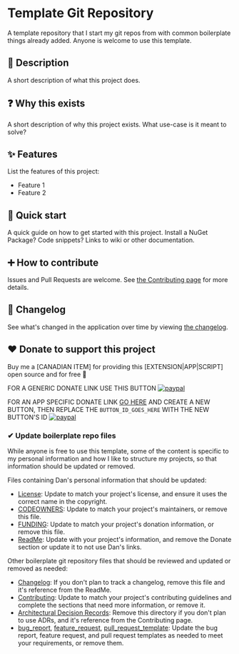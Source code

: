 # Template Git Repository

A template repository that I start my git repos from with common boilerplate things already added.
Anyone is welcome to use this template.

## 💬 Description

A short description of what this project does.

## ❓ Why this exists

A short description of why this project exists.
What use-case is it meant to solve?

## ✨ Features

List the features of this project:

- Feature 1
- Feature 2

## 🚀 Quick start

A quick guide on how to get started with this project.
Install a NuGet Package?
Code snippets?
Links to wiki or other documentation.

## ➕ How to contribute

Issues and Pull Requests are welcome.
See [the Contributing page](docs/Contributing.md) for more details.

## 📃 Changelog

See what's changed in the application over time by viewing [the changelog](Changelog.md).

## ❤ Donate to support this project

Buy me a [CANADIAN ITEM] for providing this [EXTENSION|APP|SCRIPT] open source and for free 🙂

FOR A GENERIC DONATE LINK USE THIS BUTTON
[![paypal](https://www.paypalobjects.com/en_US/i/btn/btn_donateCC_LG.gif)](https://www.paypal.me/deadlydogDan/5USD)

FOR AN APP SPECIFIC DONATE LINK [GO HERE](https://www.paypal.com/cgi-bin/webscr?cmd=_button-management) AND CREATE A NEW BUTTON, THEN REPLACE THE `BUTTON_ID_GOES_HERE` WITH THE NEW BUTTON'S ID
[![paypal](https://www.paypalobjects.com/en_US/i/btn/btn_donateCC_LG.gif)](https://www.paypal.com/cgi-bin/webscr?cmd=_s-xclick&hosted_button_id=BUTTON_ID_GOES_HERE)

### ✔ Update boilerplate repo files

While anyone is free to use this template, some of the content is specific to my personal information and how I like to structure my projects, so that information should be updated or removed.

Files containing Dan's personal information that should be updated:

- [License](/License.md): Update to match your project's license, and ensure it uses the correct name in the copyright.
- [CODEOWNERS](/.github/CODEOWNERS): Update to match your project's maintainers, or remove this file.
- [FUNDING](/.github/FUNDING.yml): Update to match your project's donation information, or remove this file.
- [ReadMe](/ReadMe.md): Update with your project's information, and remove the Donate section or update it to not use Dan's links.

Other boilerplate git repository files that should be reviewed and updated or removed as needed:

- [Changelog](/Changelog.md): If you don't plan to track a changelog, remove this file and it's reference from the ReadMe.
- [Contributing](/docs/Contributing.md): Update to match your project's contributing guidelines and complete the sections that need more information, or remove it.
- [Architectural Decision Records](/docs/ArchitectureDecisionRecords/): Remove this directory if you don't plan to use ADRs, and it's reference from the Contributing page.
- [bug_report](/.github/ISSUE_TEMPLATE/bug_report.md), [feature_request](/.github/ISSUE_TEMPLATE/feature_request.md), [pull_request_template](/.github/pull_request_template.md): Update the bug report, feature request, and pull request templates as needed to meet your requirements, or remove them.
